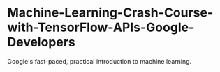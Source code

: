 # Machine-Learning-Crash-Course-with-TensorFlow-APIs-Google-Developers
Google's fast-paced, practical introduction to machine learning.
